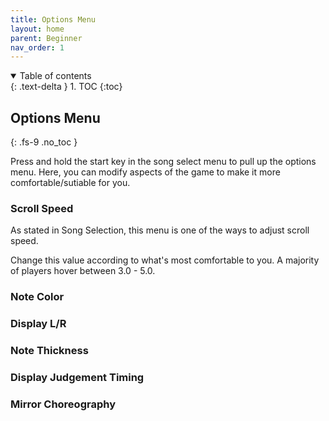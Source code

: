 ```yaml
---
title: Options Menu
layout: home
parent: Beginner
nav_order: 1
---
```

<details open markdown="block">
  <summary>
    Table of contents
  </summary>
  {: .text-delta }
1. TOC
{:toc}
</details>

## Options Menu
{: .fs-9 .no_toc }

Press and hold the start key in the song select menu to pull up the options menu. Here, you can modify aspects of the game to make it more comfortable/sutiable for you.

### Scroll Speed

As stated in Song Selection, this menu is one of the ways to adjust scroll speed. 

Change this value according to what's most comfortable to you. A majority of players hover between 3.0 - 5.0.

### Note Color

### Display L/R

### Note Thickness

### Display Judgement Timing

### Mirror Choreography
